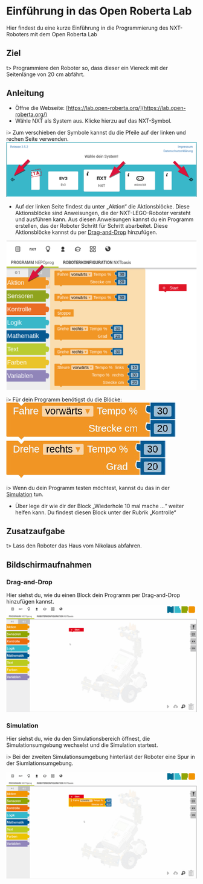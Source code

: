 # Einführung in das Open Roberta Lab
Hier findest du eine kurze Einführung in die Programmierung des NXT-Roboters mit dem Open Roberta Lab

## Ziel
t> Programmiere den Roboter so, dass dieser ein Viereck mit der Seitenlänge von 20 cm abfährt.

## Anleitung
* Öffne die Webseite: [https://lab.open-roberta.org/](https://lab.open-roberta.org/)
* Wähle NXT als System aus. Klicke hierzu auf das NXT-Symbol.

i> Zum verschieben der Symbole kannst du die Pfeile auf der linken und rechen Seite verwenden.
![System-Auswahl-Fenster mit dem Text "Wähle dein System" - Zur auswahl stehen EV3, NXT oder micro:bit ... - mit Pfeilen auf der linken und rechten Seite des Bildes.](img/waehle_dein_system.png)

* Auf der linken Seite findest du unter „Aktion“ die Aktionsblöcke.
Diese Aktionsblöcke sind Anweisungen, die der NXT-LEGO-Roboter versteht
und ausführen kann. Aus diesen Anweisungen kannst du ein Programm
erstellen, das der Roboter Schritt für Schritt abarbeitet.
Diese Aktionsblöcke kannst du per [Drag-and-Drop](#Drag-and-Drop) hinzufügen.

![Aktionsbereich auf der linken Seite des Open Roberta Labs mit den Aktions-Blöcken.](img/aktion.png)

i> Für dein Programm benötigst du die Blöcke: 
![Programm-Block "Fahre vorwärts Tempo % ___ Strecke cm ___"](img/Block_fahre_vorwaerts_tempo_in_prozent_strecke_in_cm.png)
![Programm-Block "Drehe rechts Tempo % ___ Grad ___"](img/Block_drehe_rechts_tempo_in_prozent_winkel_in_grad.png)

i> Wenn du dein Programm testen möchtest, kannst du das in der [Simulation](#Simulation) tun.

* Über lege dir wie dir der Block „Wiederhole 10 mal mache …“ weiter helfen
kann. Du findest diesen Block unter der Rubrik „Kontrolle“

## Zusatzaufgabe
t> Lass den Roboter das Haus vom Nikolaus abfahren.


## Bildschirmaufnahmen

### Drag-and-Drop
Hier siehst du, wie du einen Block dein Programm per Drag-and-Drop hinzufügen kannst.
![Drag and Drop Animation](img/drag_and_drop_aktion_block.gif)

### Simulation
Hier siehst du, wie du den Simulationsbereich öffnest, die Simulationsumgebung wechselst und die Simulation startest.

i> Bei der zweiten Simulationsumgebung hinterläst der Roboter eine Spur in der Siumlationsumgebung.

![Simulations Anmimation](img/simulation.gif)

